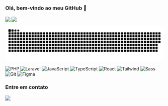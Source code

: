 ### Olá, bem-vindo ao meu GitHub 👋

<a href="https://github.com/AllanPessin">
  <img height=200 align="center" src="https://github-readme-stats.vercel.app/api?username=AllanPessin&show_icons=true&theme=dracula&include_all_commits=true&count_private=true"/>
</a>
<a href="https://github.com/AllanPessin">
  <img height=200 align="center" src="https://github-readme-stats.vercel.app/api/top-langs?username=AllanPessin&layout=compact&langs_count=8&theme=dracula&card_width=320"/>
</a>
  
  ![Snake animation](https://github.com/AllanPessin/AllanPessin/blob/output/github-contribution-grid-snake.svg)
  
![PHP](https://img.shields.io/badge/PHP-777BB4?style=for-the-badge&logo=php&logoColor=white)
![Laravel](https://img.shields.io/badge/laravel-%23FF2D20.svg?style=for-the-badge&logo=laravel&logoColor=white)
![JavaScript](https://img.shields.io/badge/JavaScript-F7DF1E?style=for-the-badge&logo=javascript&logoColor=black)
![TypeScript](https://img.shields.io/badge/TypeScript-007ACC?style=for-the-badge&logo=typescript&logoColor=white)
![React](https://img.shields.io/badge/React-20232A?style=for-the-badge&logo=react&logoColor=61DAFB)
![Tailwind](https://img.shields.io/badge/tailwindcss-%2338B2AC.svg?style=for-the-badge&logo=tailwind-css&logoColor=white)
![Sass](https://img.shields.io/badge/Sass-000?style=for-the-badge&logo=sass)
![Git](https://img.shields.io/badge/GIT-E44C30?style=for-the-badge&logo=git&logoColor=white)
![Figma](https://img.shields.io/badge/Figma-696969?style=for-the-badge&logo=figma&logoColor=figma)


### Entre em contato
<a href="https://www.linkedin.com/in/allan-da-silva-pessin-2b49701b6/" target="_blank">
  <img src="https://img.shields.io/badge/LinkedIn-0077B5?style=for-the-badge&logo=linkedin&logoColor=white" />
</a>
